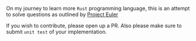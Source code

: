 On my journey to learn more `Rust` programming language, this is an attempt to solve questions as outlined by [Project Euler](https://projecteuler.net/archives)

If you wish to contribute, please open up a PR. Also please make sure to submit `unit test` of your implementation.